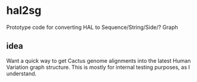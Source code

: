 # hal2sg
Prototype code for converting HAL to Sequence/String/Side/? Graph 

## idea
Want a quick way to get Cactus genome alignments into the latest Human Variation graph structure.  This is mostly for internal testing purposes, as I understand. 
